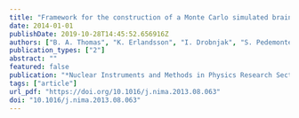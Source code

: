 ```yaml
---
title: "Framework for the construction of a Monte Carlo simulated brain PET-MR image database"
date: 2014-01-01
publishDate: 2019-10-28T14:45:52.656916Z
authors: ["B. A. Thomas", "K. Erlandsson", "I. Drobnjak", "S. Pedemonte", "K. Vunckx", "A. Bousse", "A. Reilhac-Laborde", "S. Ourselin", "B. F. Hutton"]
publication_types: ["2"]
abstract: ""
featured: false
publication: "*Nuclear Instruments and Methods in Physics Research Section A*"
tags: ["article"]
url_pdf: "https://doi.org/10.1016/j.nima.2013.08.063"
doi: "10.1016/j.nima.2013.08.063"
---
```


